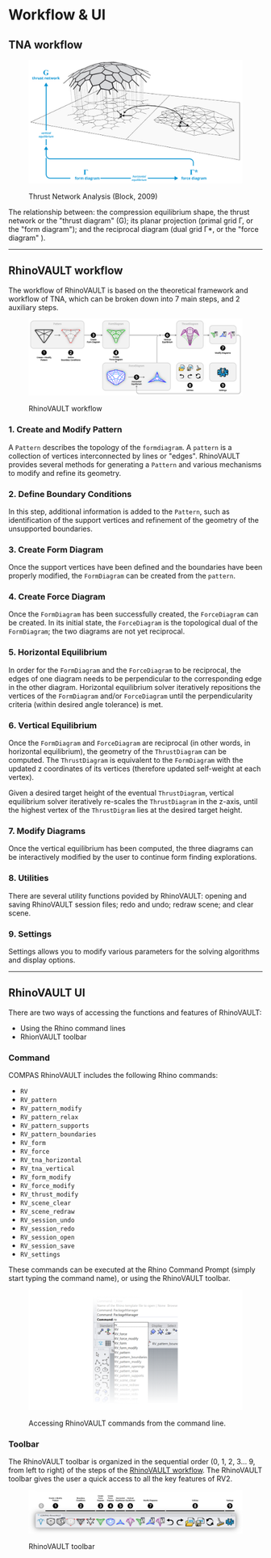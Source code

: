 # Workflow & UI

## TNA workflow

<figure><img src="../.gitbook/assets/RV_workflow-diagram.jpg" alt=""><figcaption><p>Thrust Network Analysis (Block, 2009)</p></figcaption></figure>

The relationship between: the compression equilibrium shape, the thrust network or the "thrust diagram" (G); its planar projection (primal grid Γ, or the "form diagram"); and the reciprocal diagram (dual grid Γ\*, or the "force diagram" ).

***

## RhinoVAULT workflow

The workflow of RhinoVAULT is based on the theoretical framework and workflow of TNA, which can be broken down into 7 main steps, and 2 auxiliary steps.

<figure><img src="../.gitbook/assets/RV_workflow.jpg" alt=""><figcaption><p>RhinoVAULT workflow</p></figcaption></figure>

### 1. Create and Modify Pattern

A `Pattern` describes the topology of the `formdiagram`. A `pattern` is a collection of vertices interconnected by lines or "edges".  RhinoVAULT provides several methods for generating a `Pattern` and various mechanisms to modify and refine its geometry.

### 2. Define Boundary Conditions

In this step, additional information is added to the `Pattern`, such as identification of the support vertices and refinement of the geometry of the unsupported boundaries.

### 3. Create Form Diagram

Once the support vertices have been defined and the boundaries have been properly modified, the `FormDiagram` can be created from the `pattern`.

### 4. Create Force Diagram

Once the `FormDiagram` has been successfully created, the `ForceDiagram` can be created. In its initial state, the `ForceDiagram` is the topological dual of the `FormDiagram`; the two diagrams are not yet reciprocal. &#x20;

### 5. Horizontal Equilibrium

In order for the `FormDiagram` and the `ForceDiagram` to be reciprocal, the edges of one diagram needs to be perpendicular to the corresponding edge in the other diagram. Horizontal equilibrium solver iteratively repositions the vertices of the `FormDiagram` and/or `ForceDiagram` until the perpendicularity criteria (within desired angle tolerance) is met.

### 6. Vertical Equilibrium

Once the `FormDiagram` and `ForceDiagram` are reciprocal (in other words, in horizontal equilibrium), the geometry of the `ThrustDiagram` can be computed. The `ThrustDiagram` is equivalent to the `FormDiagram` with the updated z coordinates of its vertices (therefore updated self-weight at each vertex).&#x20;

Given a desired target height of the eventual `ThrustDiagram`, vertical equilibrium solver iteratively re-scales the `ThrustDiagram` in the z-axis, until the highest vertex of the `ThrustDigram` lies at the desired target height.

### 7. Modify Diagrams

Once the vertical equilibrium has been computed, the three diagrams can be interactively modified by the user to continue form finding explorations.

### 8. Utilities

There are several utility functions povided by RhinoVAULT: opening and saving RhinoVAULT session files; redo and undo; redraw scene; and clear scene.

### 9. Settings

Settings allows you to modify various parameters for the solving algorithms and display options.

***

## RhinoVAULT UI

There are two ways of accessing the functions and features of RhinoVAULT:

* Using the Rhino command lines
* RhionVAULT toolbar

### Command

COMPAS RhinoVAULT includes the following Rhino commands:

* `RV`
* `RV_pattern`
* `RV_pattern_modify`
* `RV_pattern_relax`
* `RV_pattern_supports`
* `RV_pattern_boundaries`
* `RV_form`
* `RV_force`
* `RV_tna_horizontal`
* `RV_tna_vertical`
* `RV_form_modify`
* `RV_force_modify`
* `RV_thrust_modify`
* `RV_scene_clear`
* `RV_scene_redraw`
* `RV_session_undo`
* `RV_session_redo`
* `RV_session_open`
* `RV_session_save`
* `RV_settings`

These commands can be executed at the Rhino Command Prompt (simply start typing the command name), or using the RhinoVAULT toolbar.

<figure><img src="../.gitbook/assets/RV_command-line.png" alt=""><figcaption><p>Accessing RhinoVAULT commands from the command line.</p></figcaption></figure>

### Toolbar

The RhinoVAULT toolbar is organized in the sequential order (0, 1, 2, 3... 9, from left to right) of the steps of the [RhinoVAULT workflow](user-interface.md#rhinovault-workflow). The RhinoVAULT toolbar gives the user a quick access to all the key features of RV2.

<figure><img src="../.gitbook/assets/RV_toolbar-numbered.jpg" alt=""><figcaption><p>RhinoVAULT toolbar</p></figcaption></figure>
